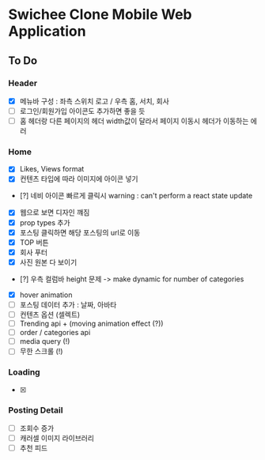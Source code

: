 # Swichee Clone Mobile Web Application

## To Do

### Header

- [x] 메뉴바 구성 : 좌측 스위치 로고 / 우측 홈, 서치, 회사
- [ ] 로그인/회원가입 아이콘도 추가하면 좋을 듯
- [ ] 홈 헤더랑 다른 페이지의 헤더 width값이 달라서 페이지 이동시 헤더가 이동하는 에러

### Home

- [x] Likes, Views format
- [x] 컨텐츠 타입에 따라 이미지에 아이콘 넣기
- [?] 네비 아이콘 빠르게 클릭시 warning : can't perform a react state update
- [x] 웹으로 보면 디자인 꺠짐
- [x] prop types 추가
- [x] 포스팅 클릭하면 해당 포스팅의 url로 이동
- [x] TOP 버튼
- [x] 회사 푸터
- [x] 사진 원본 다 보이기
- [?] 우측 컬럼바 height 문제 -> make dynamic for number of categories
- [x] hover animation
- [ ] 포스팅 데이터 추가 : 날짜, 아바타
- [ ] 컨텐츠 옵션 (셀렉트)
- [ ] Trending api + (moving animation effect (?))
- [ ] order / categories api
- [ ] media query (!)
- [ ] 무한 스크롤 (!)

### Loading

- [x]

### Posting Detail

- [ ] 조회수 증가
- [ ] 캐러셀 이미지 라이브러리
- [ ] 추천 피드
